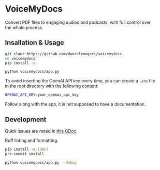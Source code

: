 # VoiceMyDocs

Convert PDF files to engaging audios and podcasts, with full control over the whole process.

## Insallation & Usage

```bash
git clone https://github.com/danieleongari/voicemydocs
cd voicemydocs
pip install -e.

python voicemydocs/app.py
```

To avoid inserting the OpenAI API key every time, you can create a `.env` file in the root directory with the following content:

```bash
OPENAI_API_KEY=your_openai_api_key
```

Follow along with the app, it is not supposed to have a documentation.

## Development

Quick issues are noted in [this GDoc](https://docs.google.com/document/d/11uGi8-3JCu3PSPJdwiG-azg6tphVLogrNuRPy4coHo4).

Ruff linting and formatting.

```bash
pip install -e.[dev]
pre-commit install

python voicemydocs/app.py --debug
```